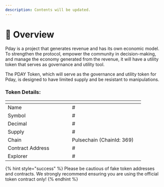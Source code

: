 ```yaml
---
description: Contents will be updated.
---
```


# 💠 Overview

Pday is a project that generates revenue and has its own economic model. To strengthen the protocol, empower the community in decision-making, and manage the economy generated from the revenue, it will have a utility token that serves as governance and utility tool.

The PDAY Token, which will serve as the governance and utility token for Pday, is designed to have limited supply and be resistant to manipulations.

### Token Details:

<table data-header-hidden data-full-width="true"><thead><tr><th width="189"></th><th></th><th data-hidden></th></tr></thead><tbody><tr><td>Name</td><td>#</td><td></td></tr><tr><td>Symbol</td><td>#</td><td></td></tr><tr><td>Decimal</td><td>#</td><td></td></tr><tr><td>Supply</td><td>#</td><td></td></tr><tr><td>Chain</td><td>Pulsechain (ChainId: 369)</td><td></td></tr><tr><td>Contract Address</td><td>#</td><td></td></tr><tr><td>Explorer</td><td>#</td><td></td></tr></tbody></table>

{% hint style="success" %}
Please be cautious of fake token addresses and contracts. We strongly recommend ensuring you are using the official token contract only!
{% endhint %}
